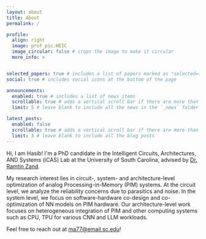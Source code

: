 ```yaml
---
layout: about
title: About
permalink: /

profile:
  align: right
  image: prof_pic.HEIC
  image_circular: false # crops the image to make it circular
  more_info: >


selected_papers: true # includes a list of papers marked as "selected={true}"
social: true # includes social icons at the bottom of the page

announcements:
  enabled: true # includes a list of news items
  scrollable: true # adds a vertical scroll bar if there are more than 3 news items
  limit: 5 # leave blank to include all the news in the `_news` folder

latest_posts:
  enabled: false
  scrollable: true # adds a vertical scroll bar if there are more than 3 new posts items
  limit: 3 # leave blank to include all the blog posts
---
```


Hi, I am Hasib! I'm a PhD candidate in the Intelligent Circuits, Architectures, AND Systems (iCAS) Lab at the University of South Carolina, advised by [Dr. Ramtin Zand](https://www.linkedin.com/in/ramtinzand/).

My research interest lies in circuit-, system- and architecture-level optimization of analog Processing-in-Memory (PIM) systems. At the circuit level, we analyze the reliability concerns due to parasitics and noise. In the system level, we focus on software-hardware co-design and co-optimization of NN models on PIM hardware. Our architecture-level work focuses on heterogeneous integration of PIM and other computing systems such as CPU, TPU for various CNN and LLM workloads.

Feel free to reach out at ma77@email.sc.edu!
